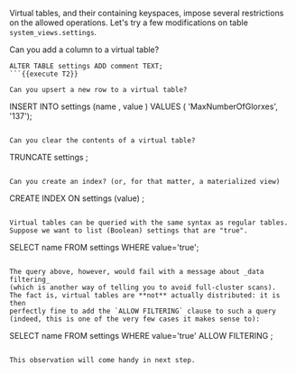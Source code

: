 Virtual tables, and their containing keyspaces, impose several restrictions
on the allowed operations. Let's try a few modifications on table
`system_views.settings`.

Can you add a column to a virtual table?

```
ALTER TABLE settings ADD comment TEXT;
```{{execute T2}}

Can you upsert a new row to a virtual table?
```
INSERT INTO settings (name , value ) VALUES ( 'MaxNumberOfGlorxes', '137');
```{{execute T2}}

Can you clear the contents of a virtual table?
```
TRUNCATE settings ;
```{{execute T2}}

Can you create an index? (or, for that matter, a materialized view)
```
CREATE INDEX ON settings (value) ;
```{{execute T2}}

Virtual tables can be queried with the same syntax as regular tables.
Suppose we want to list (Boolean) settings that are "true".
```
SELECT name FROM settings WHERE value='true';
```{{execute T2}}

The query above, however, would fail with a message about _data filtering_
(which is another way of telling you to avoid full-cluster scans).
The fact is, virtual tables are **not** actually distributed: it is then
perfectly fine to add the `ALLOW FILTERING` clause to such a query
(indeed, this is one of the very few cases it makes sense to):

```
SELECT name FROM settings WHERE value='true' ALLOW FILTERING ;
```{{execute T2}}

This observation will come handy in next step.